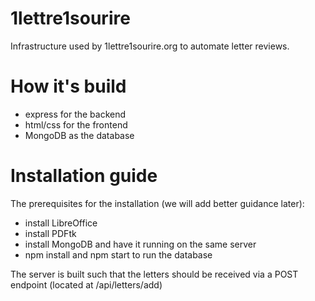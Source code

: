 # 1lettre1sourire
Infrastructure used by 1lettre1sourire.org to automate letter reviews.

# How it's build
 - express for the backend
 - html/css for the frontend
 - MongoDB as the database
 
# Installation guide
The prerequisites for the installation (we will add better guidance later):
 - install LibreOffice 
 - install PDFtk  
 - install MongoDB and have it running on the same server 
 - npm install and npm start to run the database
 
The server is built such that the letters should be received via a POST endpoint (located at /api/letters/add)
